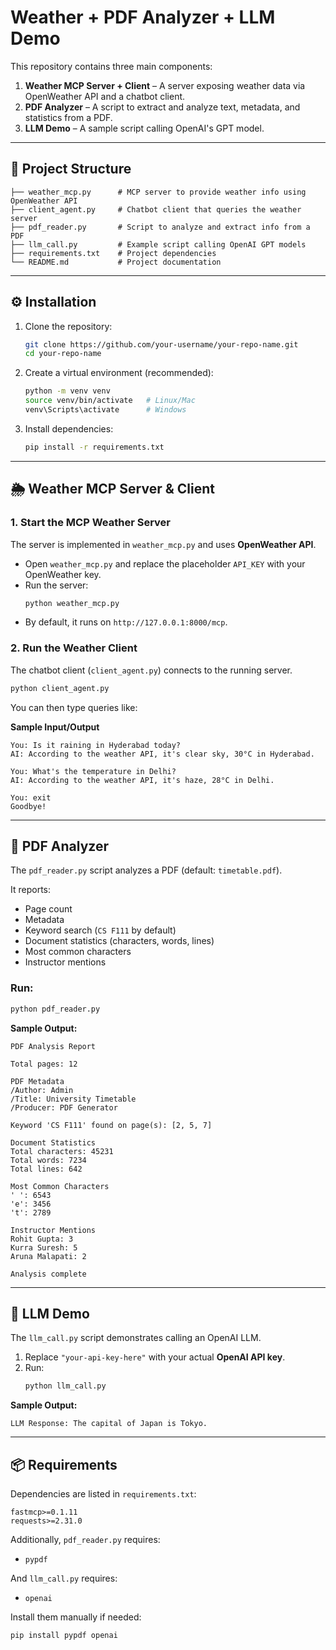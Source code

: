 # Weather + PDF Analyzer + LLM Demo

This repository contains three main components:  
1. **Weather MCP Server + Client** – A server exposing weather data via OpenWeather API and a chatbot client.  
2. **PDF Analyzer** – A script to extract and analyze text, metadata, and statistics from a PDF.  
3. **LLM Demo** – A sample script calling OpenAI's GPT model.

---

## 📂 Project Structure

```
├── weather_mcp.py      # MCP server to provide weather info using OpenWeather API
├── client_agent.py     # Chatbot client that queries the weather server
├── pdf_reader.py       # Script to analyze and extract info from a PDF
├── llm_call.py         # Example script calling OpenAI GPT models
├── requirements.txt    # Project dependencies
└── README.md           # Project documentation
```

---

## ⚙️ Installation

1. Clone the repository:
   ```bash
   git clone https://github.com/your-username/your-repo-name.git
   cd your-repo-name
   ```

2. Create a virtual environment (recommended):
   ```bash
   python -m venv venv
   source venv/bin/activate   # Linux/Mac
   venv\Scripts\activate      # Windows
   ```

3. Install dependencies:
   ```bash
   pip install -r requirements.txt
   ```

---

## 🌦️ Weather MCP Server & Client

### 1. Start the MCP Weather Server
The server is implemented in `weather_mcp.py` and uses **OpenWeather API**.

- Open `weather_mcp.py` and replace the placeholder `API_KEY` with your OpenWeather key.
- Run the server:
  ```bash
  python weather_mcp.py
  ```
- By default, it runs on `http://127.0.0.1:8000/mcp`.

### 2. Run the Weather Client
The chatbot client (`client_agent.py`) connects to the running server.

```bash
python client_agent.py
```

You can then type queries like:

**Sample Input/Output**
```
You: Is it raining in Hyderabad today?
AI: According to the weather API, it's clear sky, 30°C in Hyderabad.

You: What's the temperature in Delhi?
AI: According to the weather API, it's haze, 28°C in Delhi.

You: exit
Goodbye!
```

---

## 📄 PDF Analyzer

The `pdf_reader.py` script analyzes a PDF (default: `timetable.pdf`).

It reports:
- Page count  
- Metadata  
- Keyword search (`CS F111` by default)  
- Document statistics (characters, words, lines)  
- Most common characters  
- Instructor mentions  

### Run:
```bash
python pdf_reader.py
```

**Sample Output:**
```
PDF Analysis Report

Total pages: 12

PDF Metadata
/Author: Admin
/Title: University Timetable
/Producer: PDF Generator

Keyword 'CS F111' found on page(s): [2, 5, 7]

Document Statistics
Total characters: 45231
Total words: 7234
Total lines: 642

Most Common Characters
' ': 6543
'e': 3456
't': 2789

Instructor Mentions
Rohit Gupta: 3
Kurra Suresh: 5
Aruna Malapati: 2

Analysis complete
```

---

## 🤖 LLM Demo

The `llm_call.py` script demonstrates calling an OpenAI LLM.

1. Replace `"your-api-key-here"` with your actual **OpenAI API key**.
2. Run:
   ```bash
   python llm_call.py
   ```

**Sample Output:**
```
LLM Response: The capital of Japan is Tokyo.
```

---

## 📦 Requirements

Dependencies are listed in `requirements.txt`:

```
fastmcp>=0.1.11
requests>=2.31.0
```

Additionally, `pdf_reader.py` requires:
- `pypdf`

And `llm_call.py` requires:
- `openai`

Install them manually if needed:
```bash
pip install pypdf openai
```


